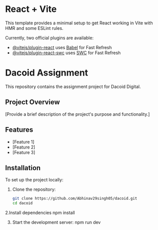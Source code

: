 # React + Vite

This template provides a minimal setup to get React working in Vite with HMR and some ESLint rules.

Currently, two official plugins are available:

- [@vitejs/plugin-react](https://github.com/vitejs/vite-plugin-react/blob/main/packages/plugin-react/README.md) uses [Babel](https://babeljs.io/) for Fast Refresh
- [@vitejs/plugin-react-swc](https://github.com/vitejs/vite-plugin-react-swc) uses [SWC](https://swc.rs/) for Fast Refresh

# Dacoid Assignment

This repository contains the assignment project for Dacoid Digital.

## Project Overview

[Provide a brief description of the project's purpose and functionality.]

## Features

- [Feature 1]
- [Feature 2]
- [Feature 3]

## Installation

To set up the project locally:

1. Clone the repository:
   ```bash
   git clone https://github.com/Abhinav29singh05/dacoid.git
   cd dacoid


2.Install dependencies
       npm install

3. Start the development server:
      npm run dev
